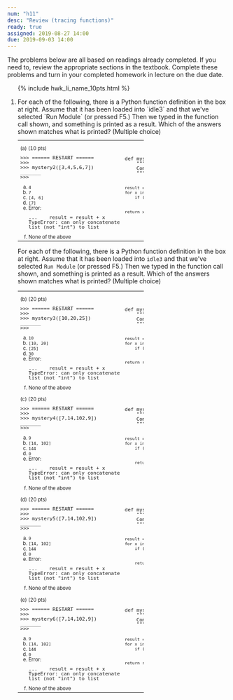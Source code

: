 ```yaml
---
num: "h11"
desc: "Review (tracing functions)"
ready: true
assigned: 2019-08-27 14:00
due: 2019-09-03 14:00
---
```


The problems below are all based on readings already completed.  If you need to, review the appropriate sections in the textbook. Complete these problems and turn in your completed homework in lecture on the due date.

<style>
table.outputTable { width: 60%;
/*background-color: yellow;*/
font-size: 80%;
line-height: 98%;
}
</style>


<ol>

{% include hwk_li_name_10pts.html %}

<li markdown="1"> For each of the following, there is a Python function definition in the box at right.  Assume that it has been loaded into `idle3` and that we've selected `Run Module` (or pressed F5.)    Then we typed in the function call shown, and something is printed as a result.  Which of the answers shown matches what is printed? (Multiple choice)

<table class="outputTable withLines">
<tr><td>
<p>(a) (10 pts)</p>
<pre>
&gt;&gt;&gt; ====== RESTART ======
&gt;&gt;&gt; 
&gt;&gt;&gt; mystery2([3,4,5,6,7])
_______
&gt;&gt;&gt; 
</pre>
<ol style="list-style-type:lower-alpha;">
<li><code>4</code></li>
<li><code>7</code></li>
<li><code>[4, 6]</code></li>
<li><code>[7]</code></li>
<li>Error: 
<pre>...    result = result + x
TypeError: can only concatenate
list (not "int") to list
</pre>
</li>
<li>None of the above</li>
</ol>

</td>
<td>
<pre>
def mystery2(aList):
    """
    Computes something from list.  What?
    """

    result = []
    for x in aList:
        if (x % 2 == 0):
            result = result + [x]

    return x
</pre>
</td>
</tr>

</table>

<div class="pagebreak">
</div>


For each of the following, there is a Python function definition in the box at right.  Assume that it has been loaded into `idle3` and that we've selected `Run Module` (or pressed F5.)    Then we typed in the function call shown, and something is printed as a result.  Which of the answers shown matches what is printed? (Multiple choice)


<table class="outputTable withLines">


<tr><td>
<p>(b) (20 pts)</p>
<pre>
&gt;&gt;&gt; ====== RESTART ======
&gt;&gt;&gt; 
&gt;&gt;&gt; mystery3([10,20,25])
_______
&gt;&gt;&gt; 
</pre>
<ol style="list-style-type:lower-alpha;">
<li><code>10</code></li>
<li><code>[10, 20]</code></li>
<li><code>[25]</code></li>
<li><code>30</code></li>
<li>Error: 
<pre>...    result = result + x
TypeError: can only concatenate
list (not "int") to list
</pre>
</li>
<li>None of the above</li>
</ol>

</td>
<td>
<pre>
def mystery3(aList):
    """
    Computes something from list.  What?
    """

    result = []
    for x in aList:
        if (x % 2 == 0):
            result = result + [x]

    return result
</pre>
</td>
</tr>

<tr><td>
<p>(c) (20 pts)</p>
<pre>
&gt;&gt;&gt; ====== RESTART ======
&gt;&gt;&gt; 
&gt;&gt;&gt; mystery4([7,14,102,9])
_______
&gt;&gt;&gt; 
</pre>
<ol style="list-style-type:lower-alpha;">
<li><code>9</code></li>
<li><code>[14, 102]</code></li>
<li><code>144</code></li>
<li><code>0</code></li>
<li>Error: 
<pre>...    result = result + x
TypeError: can only concatenate
list (not "int") to list
</pre>
</li>
<li>None of the above</li>
</ol>
</td>

<td>
<pre>
def mystery4(aList):
    """
    Computes something from list.  What?
    """

    result = []
    for x in aList:
        if (x % 2 == 0):
            result = result + [x]

        return result
</pre>
</td>
</tr>

<tr>
<td>
<p>(d) (20 pts)</p>
<pre>
&gt;&gt;&gt; ====== RESTART ======
&gt;&gt;&gt; 
&gt;&gt;&gt; mystery5([7,14,102,9])
_______
&gt;&gt;&gt; 
</pre>
<ol style="list-style-type:lower-alpha;">
<li><code>9</code></li>
<li><code>[14, 102]</code></li>
<li><code>144</code></li>
<li><code>0</code></li>
<li>Error: 
<pre>...    result = result + x
TypeError: can only concatenate
list (not "int") to list
</pre>
</li>
<li>None of the above</li>
</ol>

</td>
<td>
<pre>
def mystery5(aList):
    """
    Computes something from list.  What?
    """

    result = 0
    for x in aList:
        if (x % 2 == 0):
            result = result + 1

        return result
</pre>
</td>
</tr>


<tr>
<td>
<p>(e) (20 pts)</p>
<pre>
&gt;&gt;&gt; ====== RESTART ======
&gt;&gt;&gt; 
&gt;&gt;&gt; mystery6([7,14,102,9])
_______
&gt;&gt;&gt; 
</pre>
<ol style="list-style-type:lower-alpha;">
<li><code>9</code></li>
<li><code>[14, 102]</code></li>
<li><code>144</code></li>
<li><code>0</code></li>
<li>Error: 
<pre>...    result = result + x
TypeError: can only concatenate
list (not "int") to list
</pre>
</li>
<li>None of the above</li>
</ol>

</td>
<td>
<pre>
def mystery6(aList):
    """
    Computes something from list.  What?
    """

    result = 0
    for x in aList:
        if (x % 2 == 0):
            result = result + 1

    return result
</pre>
</td>
</tr>


</table>

</li>
</ol>
